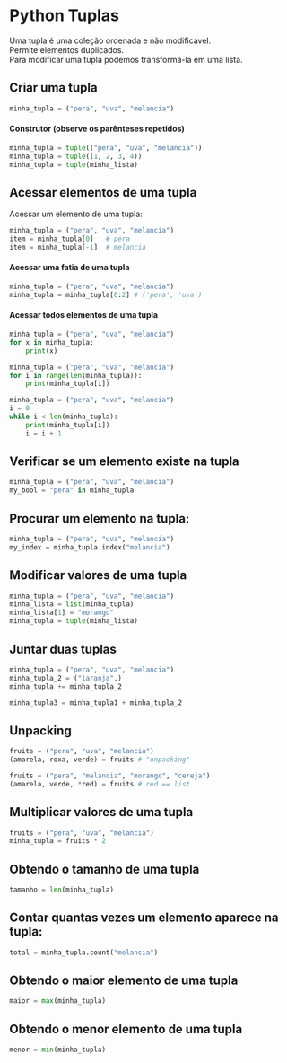 # Python Tuplas

Uma tupla é uma coleção ordenada e não modificável.  
Permite elementos duplicados.  
Para modificar uma tupla podemos transformá-la em uma lista.  

## Criar uma tupla

~~~python
minha_tupla = ("pera", "uva", "melancia")
~~~

#### Construtor (observe os parênteses repetidos)  

~~~python
minha_tupla = tuple(("pera", "uva", "melancia")) 
minha_tupla = tuple((1, 2, 3, 4))
minha_tupla = tuple(minha_lista)
~~~

## Acessar elementos de uma tupla

Acessar um elemento de uma tupla:

~~~python
minha_tupla = ("pera", "uva", "melancia")
item = minha_tupla[0]   # pera
item = minha_tupla[-1]  # melancia 
~~~

#### Acessar uma fatia de uma tupla

~~~python
minha_tupla = ("pera", "uva", "melancia")
minha_tupla = minha_tupla[0:2] # ('pera', 'uva')
~~~

#### Acessar todos elementos de uma tupla

~~~python
minha_tupla = ("pera", "uva", "melancia")
for x in minha_tupla:
    print(x)
~~~

~~~python
minha_tupla = ("pera", "uva", "melancia")
for i in range(len(minha_tupla)):
    print(minha_tupla[i])
~~~

~~~python
minha_tupla = ("pera", "uva", "melancia")
i = 0
while i < len(minha_tupla):
    print(minha_tupla[i])
    i = i + 1 
~~~

## Verificar se um elemento existe na tupla

~~~python
minha_tupla = ("pera", "uva", "melancia")
my_bool = "pera" in minha_tupla
~~~

## Procurar um elemento na tupla:

~~~python
minha_tupla = ("pera", "uva", "melancia")
my_index = minha_tupla.index("melancia") 
~~~

## Modificar valores de uma tupla

~~~python
minha_tupla = ("pera", "uva", "melancia")
minha_lista = list(minha_tupla)
minha_lista[1] = "morango"
minha_tupla = tuple(minha_lista)
~~~

## Juntar duas tuplas

~~~python
minha_tupla = ("pera", "uva", "melancia")
minha_tupla_2 = ("laranja",)
minha_tupla += minha_tupla_2
~~~

~~~python
minha_tupla3 = minha_tupla1 + minha_tupla_2
~~~

## Unpacking

~~~python
fruits = ("pera", "uva", "melancia")
(amarela, roxa, verde) = fruits # "unpacking"
~~~

~~~python
fruits = ("pera", "melancia", "morango", "cereja")
(amarela, verde, *red) = fruits # red == list
~~~

## Multiplicar valores de uma tupla

~~~python
fruits = ("pera", "uva", "melancia")
minha_tupla = fruits * 2
~~~

## Obtendo o tamanho de uma tupla

~~~python
tamanho = len(minha_tupla)
~~~

## Contar quantas vezes um elemento aparece na tupla:

~~~python
total = minha_tupla.count("melancia") 
~~~

## Obtendo o maior elemento de uma tupla

~~~python
maior = max(minha_tupla)
~~~

## Obtendo o menor elemento de uma tupla

~~~python
menor = min(minha_tupla)
~~~